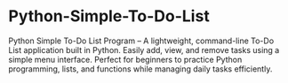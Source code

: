 # Python-Simple-To-Do-List
Python Simple To-Do List Program – A lightweight, command-line To-Do List application built in Python. Easily add, view, and remove tasks using a simple menu interface. Perfect for beginners to practice Python programming, lists, and functions while managing daily tasks efficiently.
